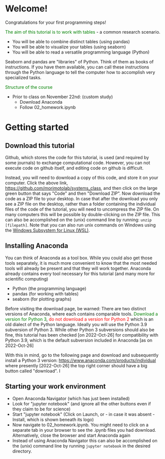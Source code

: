 # Welcome!
Congratulations for your first programming steps!

<font color="green">The aim of this tutorial is to work with tables</font> - a common research scenario.
- You will be able to combine distinct tables (using pandas)
- You will be able to visualize your tables (using seaborn)
- You will be able to read a versatile programming language (Python)

Seaborn and pandas are "libraries" of Python. Think of them as books of instructions. If you have them available, you can call these instructions through the Python language to tell the computer how to accomplish very specialized tasks.

<font color="green">Structure of the course</font>
- Prior to class on November 22nd: (custom study)
    - Download Anaconda
    - Follow 02_homework.ipynb


# Getting started

## Download this tutorial
Github, which stores the code for this tutorial, is used (and required by some journals) to exchange computational code. However, you can not execute code on github itself, and editing code on github is difficult. 

Instead, you will need to download a copy of this code, and store it on your computer. Click the above link, https://github.com/morimotolab/systems_class, and then click on the large green button that says "Code" and then "Download ZIP". Now download the code as a ZIP file to your desktop. In case that after the download you only see a ZIP file on the desktop, rather than a folder containing the individual files of the code of the tutorial, you will need to uncompress the ZIP file. On many computers this will be possible by double-clicking on the ZIP file. This can also be accomplished on the (unix) command line by running: `unzip [filepath]`. Note that you can also run unix commands on Windows using the [Windows Subsystem for Linux (WSL)](https://docs.microsoft.com/en-us/windows/wsl/install).


## Installing Anaconda
You can think of Anaconda as a tool box. While you could also get those tools separately, it is much more convenient to know that the most needed tools will already be present and that they will work together. Anaconda already contains every tool necessary for this tutorial (and many more for scientific computing)
- Python (the programming language)
- pandas (for working with tables)
- seaborn (for plotting graphs)

Before visiting the download page, be warned: There are two distinct versions of Anaconda, where each contains comparable tools. <font color="green">Download a version for Python 3</font>, <font color="red">do not download a version for Python 2 </font> which is an old dialect of the Python language. Ideally you will use the Python 3.9 subversion of Python 3. While other Python 3 subversions should also be fine, this tutorial has been checked [on 2022-Oct-26] for compatibility with Python 3.9, which is the default subversion included in Anaconda [as on 2022-Oct-26]

With this in mind, go to the following page and download and subsequently install a Python 3 version: https://www.anaconda.com/products/individual where presently [2022-Oct-26] the top right corner should have a big button called "download". I

## Starting your work environment
- Open Anaconda Navigator (which has just been installed)
- Look for "jupyter notebook" (and ignore all the other buttons even if they claim to be for science)
- Start "jupyter notebook" (Click on Launch, or - in case it was absent - Install, which is shown beneath its logo)
- Now navigate to 02_homework.ipynb. You might need to click on a separate tab in your browser to see the .ipynb files you had download. Alternatively, close the browser and start Anaconda again
- Instead of using Anaconda Navigator this can also be accomplished on the (unix) command line by running `jupyter notebook` in the desired directory.
